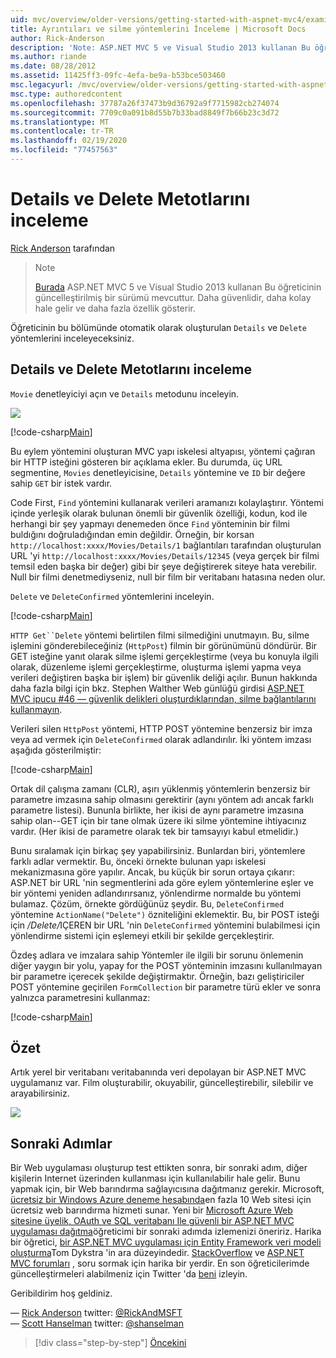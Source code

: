 ```yaml
---
uid: mvc/overview/older-versions/getting-started-with-aspnet-mvc4/examining-the-details-and-delete-methods
title: Ayrıntıları ve silme yöntemlerini İnceleme | Microsoft Docs
author: Rick-Anderson
description: 'Note: ASP.NET MVC 5 ve Visual Studio 2013 kullanan Bu öğreticinin güncelleştirilmiş bir sürümü mevcuttur. Daha güvenlidir, izleme ve tanıtım için çok daha kolay...'
ms.author: riande
ms.date: 08/28/2012
ms.assetid: 11425ff3-09fc-4efa-be9a-b53bce503460
msc.legacyurl: /mvc/overview/older-versions/getting-started-with-aspnet-mvc4/examining-the-details-and-delete-methods
msc.type: authoredcontent
ms.openlocfilehash: 37787a26f37473b9d36792a9f7715982cb274074
ms.sourcegitcommit: 7709c0a091b8d55b7b33bad8849f7b66b23c3d72
ms.translationtype: MT
ms.contentlocale: tr-TR
ms.lasthandoff: 02/19/2020
ms.locfileid: "77457563"
---
```

# <a name="examining-the-details-and-delete-methods"></a>Details ve Delete Metotlarını inceleme

[Rick Anderson](https://twitter.com/RickAndMSFT) tarafından

> > [!NOTE]
> > [Burada](../../getting-started/introduction/getting-started.md) ASP.NET MVC 5 ve Visual Studio 2013 kullanan Bu öğreticinin güncelleştirilmiş bir sürümü mevcuttur. Daha güvenlidir, daha kolay hale gelir ve daha fazla özellik gösterir.

Öğreticinin bu bölümünde otomatik olarak oluşturulan `Details` ve `Delete` yöntemlerini inceleyeceksiniz.

## <a name="examining-the-details-and-delete-methods"></a>Details ve Delete Metotlarını inceleme

`Movie` denetleyiciyi açın ve `Details` metodunu inceleyin.

![](examining-the-details-and-delete-methods/_static/image1.png)

[!code-csharp[Main](examining-the-details-and-delete-methods/samples/sample1.cs)]

Bu eylem yöntemini oluşturan MVC yapı iskelesi altyapısı, yöntemi çağıran bir HTTP isteğini gösteren bir açıklama ekler. Bu durumda, üç URL segmentine, `Movies` denetleyicisine, `Details` yöntemine ve `ID` bir değere sahip `GET` bir istek vardır.

Code First, `Find` yöntemini kullanarak verileri aramanızı kolaylaştırır. Yöntemi içinde yerleşik olarak bulunan önemli bir güvenlik özelliği, kodun, kod ile herhangi bir şey yapmayı denemeden önce `Find` yönteminin bir filmi buldığını doğruladığından emin değildir. Örneğin, bir korsan `http://localhost:xxxx/Movies/Details/1` bağlantıları tarafından oluşturulan URL 'yi `http://localhost:xxxx/Movies/Details/12345` (veya gerçek bir filmi temsil eden başka bir değer) gibi bir şeye değiştirerek siteye hata verebilir. Null bir filmi denetmediyseniz, null bir film bir veritabanı hatasına neden olur.

`Delete` ve `DeleteConfirmed` yöntemlerini inceleyin.

[!code-csharp[Main](examining-the-details-and-delete-methods/samples/sample2.cs?highlight=17)]

`HTTP Get``Delete` yöntemi belirtilen filmi silmediğini unutmayın. Bu, silme işlemini gönderebileceğiniz (`HttpPost`) filmin bir görünümünü döndürür. Bir GET isteğine yanıt olarak silme işlemi gerçekleştirme (veya bu konuyla ilgili olarak, düzenleme işlemi gerçekleştirme, oluşturma işlemi yapma veya verileri değiştiren başka bir işlem) bir güvenlik deliği açılır. Bunun hakkında daha fazla bilgi için bkz. Stephen Walther Web günlüğü girdisi [ASP.NET MVC ipucu #46 — güvenlik delikleri oluşturdıklarından, silme bağlantılarını kullanmayın](http://stephenwalther.com/blog/archive/2009/01/21/asp.net-mvc-tip-46-ndash-donrsquot-use-delete-links-because.aspx).

Verileri silen `HttpPost` yöntemi, HTTP POST yöntemine benzersiz bir imza veya ad vermek için `DeleteConfirmed` olarak adlandırılır. İki yöntem imzası aşağıda gösterilmiştir:

[!code-csharp[Main](examining-the-details-and-delete-methods/samples/sample3.cs)]

Ortak dil çalışma zamanı (CLR), aşırı yüklenmiş yöntemlerin benzersiz bir parametre imzasına sahip olmasını gerektirir (aynı yöntem adı ancak farklı parametre listesi). Bununla birlikte, her ikisi de aynı parametre imzasına sahip olan--GET için bir tane olmak üzere iki silme yöntemine ihtiyacınız vardır. (Her ikisi de parametre olarak tek bir tamsayıyı kabul etmelidir.)

Bunu sıralamak için birkaç şey yapabilirsiniz. Bunlardan biri, yöntemlere farklı adlar vermektir. Bu, önceki örnekte bulunan yapı iskelesi mekanizmasına göre yapılır. Ancak, bu küçük bir sorun ortaya çıkarır: ASP.NET bir URL 'nin segmentlerini ada göre eylem yöntemlerine eşler ve bir yöntemi yeniden adlandırırsanız, yönlendirme normalde bu yöntemi bulamaz. Çözüm, örnekte gördüğünüz şeydir. Bu, `DeleteConfirmed` yöntemine `ActionName("Delete")` özniteliğini eklemektir. Bu, bir POST isteği için <em>/Delete/</em>IÇEREN bir URL 'nin `DeleteConfirmed` yöntemini bulabilmesi için yönlendirme sistemi için eşlemeyi etkili bir şekilde gerçekleştirir.

Özdeş adlara ve imzalara sahip Yöntemler ile ilgili bir sorunu önlemenin diğer yaygın bir yolu, yapay for the POST yönteminin imzasını kullanılmayan bir parametre içerecek şekilde değiştirmaktır. Örneğin, bazı geliştiriciler POST yöntemine geçirilen `FormCollection` bir parametre türü ekler ve sonra yalnızca parametresini kullanmaz:

[!code-csharp[Main](examining-the-details-and-delete-methods/samples/sample4.cs)]

## <a name="summary"></a>Özet

Artık yerel bir veritabanı veritabanında veri depolayan bir ASP.NET MVC uygulamanız var. Film oluşturabilir, okuyabilir, güncelleştirebilir, silebilir ve arayabilirsiniz.

![](examining-the-details-and-delete-methods/_static/image2.png)

## <a name="next-steps"></a>Sonraki Adımlar

Bir Web uygulaması oluşturup test ettikten sonra, bir sonraki adım, diğer kişilerin Internet üzerinden kullanması için kullanılabilir hale gelir. Bunu yapmak için, bir Web barındırma sağlayıcısına dağıtmanız gerekir. Microsoft, [ücretsiz bir Windows Azure deneme hesabında](https://www.windowsazure.com/pricing/free-trial/?WT.mc_id=A443DD604)en fazla 10 Web sitesi için ücretsiz web barındırma hizmeti sunar. Yeni bir [Microsoft Azure Web sitesine üyelik, OAuth ve SQL veritabanı Ile güvenli bir ASP.NET MVC uygulaması dağıtma](https://docs.microsoft.com/aspnet/core/security/authorization/secure-data)öğreticimi bir sonraki adımda izlemenizi öneririz. Harika bir öğretici, [bir ASP.NET MVC uygulaması için Entity Framework veri modeli oluşturma](../../getting-started/getting-started-with-ef-using-mvc/creating-an-entity-framework-data-model-for-an-asp-net-mvc-application.md)Tom Dykstra 'in ara düzeyindedir. [StackOverflow](http://stackoverflow.com/help) ve [ASP.NET MVC forumları](https://forums.asp.net/1146.aspx) , soru sormak için harika bir yerdir. En son öğreticilerimde güncelleştirmeleri alabilmeniz için Twitter 'da [beni](https://twitter.com/RickAndMSFT) izleyin.

Geribildirim hoş geldiniz.

— [Rick Anderson](https://blogs.msdn.com/rickAndy) twitter: [@RickAndMSFT](https://twitter.com/RickAndMSFT)  
— [Scott Hanselman](http://www.hanselman.com/blog/) twitter: [@shanselman](https://twitter.com/shanselman)

> [!div class="step-by-step"]
> [Öncekini](adding-validation-to-the-model.md)
